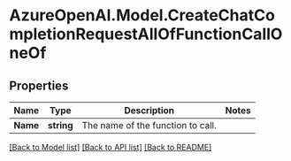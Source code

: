 # AzureOpenAI.Model.CreateChatCompletionRequestAllOfFunctionCallOneOf

## Properties

Name | Type | Description | Notes
------------ | ------------- | ------------- | -------------
**Name** | **string** | The name of the function to call. | 

[[Back to Model list]](../README.md#documentation-for-models) [[Back to API list]](../README.md#documentation-for-api-endpoints) [[Back to README]](../README.md)

